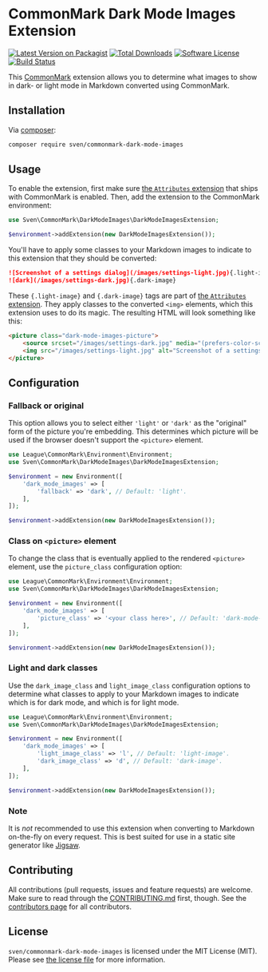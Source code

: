 # CommonMark Dark Mode Images Extension

[![Latest Version on Packagist][ico-version]][link-packagist]
[![Total Downloads][ico-downloads]][link-downloads]
[![Software License][ico-license]](LICENSE.md)
[![Build Status][ico-build]][link-build]

This [CommonMark](https://commonmark.thephpleague.com) extension allows you to determine what images to show in dark- or 
light mode in Markdown converted using CommonMark.

## Installation
Via [composer](http://getcomposer.org):

```bash
composer require sven/commonmark-dark-mode-images
```

## Usage
To enable the extension, first make sure [the `Attributes` extension](https://commonmark.thephpleague.com/2.4/extensions/attributes/) 
that ships with CommonMark is enabled. Then, add the extension to the CommonMark environment:

```php
use Sven\CommonMark\DarkModeImages\DarkModeImagesExtension;

$environment->addExtension(new DarkModeImagesExtension());
```

You'll have to apply some classes to your Markdown images to indicate to this extension that they should be converted:

```md
![Screenshot of a settings dialog](/images/settings-light.jpg){.light-image}
![dark](/images/settings-dark.jpg){.dark-image}
```

These `{.light-image}` and `{.dark-image}` tags are part of [the `Attributes` extension](https://commonmark.thephpleague.com/2.4/extensions/attributes/). 
They apply classes to the converted `<img>` elements, which this extension uses to do its magic. The resulting HTML will
look something like this:

```html
<picture class="dark-mode-images-picture">
    <source srcset="/images/settings-dark.jpg" media="(prefers-color-scheme: dark)" />
    <img src="/images/settings-light.jpg" alt="Screenshot of a settings dialog"/>
</picture>
```

## Configuration

### Fallback or original
This option allows you to select either `'light'` or `'dark'` as the "original" form of the picture you're embedding. 
This determines which picture will be used if the browser doesn't support the `<picture>` element.

```php
use League\CommonMark\Environment\Environment;
use Sven\CommonMark\DarkModeImages\DarkModeImagesExtension;

$environment = new Environment([
    'dark_mode_images' => [
        'fallback' => 'dark', // Default: 'light'.
    ],
]);

$environment->addExtension(new DarkModeImagesExtension());
```

### Class on `<picture>` element
To change the class that is eventually applied to the rendered `<picture>` element, use the `picture_class` 
configuration option:

```php
use League\CommonMark\Environment\Environment;
use Sven\CommonMark\DarkModeImages\DarkModeImagesExtension;

$environment = new Environment([
    'dark_mode_images' => [
        'picture_class' => '<your class here>', // Default: 'dark-mode-images-picture'.
    ],
]);

$environment->addExtension(new DarkModeImagesExtension());
```

### Light and dark classes
Use the `dark_image_class` and `light_image_class` configuration options to determine what classes to apply to your 
Markdown images to indicate which is for dark mode, and which is for light mode.

```php
use League\CommonMark\Environment\Environment;
use Sven\CommonMark\DarkModeImages\DarkModeImagesExtension;

$environment = new Environment([
    'dark_mode_images' => [
        'light_image_class' => 'l', // Default: 'light-image'.
        'dark_image_class' => 'd', // Default: 'dark-image'.
    ],
]);

$environment->addExtension(new DarkModeImagesExtension());
```

### Note
It is _not_ recommended to use this extension when converting to Markdown on-the-fly on every request. This is best 
suited for use in a static site generator like [Jigsaw](https://jigsaw.tighten.co/).

## Contributing
All contributions (pull requests, issues and feature requests) are welcome. Make sure to read through the 
[CONTRIBUTING.md](CONTRIBUTING.md) first, though. See the [contributors page](../../graphs/contributors) for all 
contributors.

## License
`sven/commonmark-dark-mode-images` is licensed under the MIT License (MIT). Please see [the license file](LICENSE.md) 
for more information.

[ico-version]: https://img.shields.io/packagist/v/sven/commonmark-dark-mode-images.svg?style=flat-square
[ico-license]: https://img.shields.io/badge/license-MIT-green.svg?style=flat-square
[ico-downloads]: https://img.shields.io/packagist/dt/sven/commonmark-dark-mode-images.svg?style=flat-square
[ico-build]: https://img.shields.io/github/actions/workflow/status/svenluijten/commonmark-dark-mode-images/run-tests.yml?branch=main&style=flat-square

[link-packagist]: https://packagist.org/packages/sven/commonmark-dark-mode-images
[link-downloads]: https://packagist.org/packages/sven/commonmark-dark-mode-images
[link-build]: https://github.com/svenluijten/commonmark-dark-mode-images/actions/workflows/run-tests.yml
